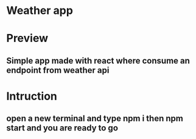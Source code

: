 # Weather app 

# Preview
Simple app made with react where consume an endpoint from weather api
--- 
# Intruction
open a new terminal and type **npm i**
then **npm start** and you are ready to go
---